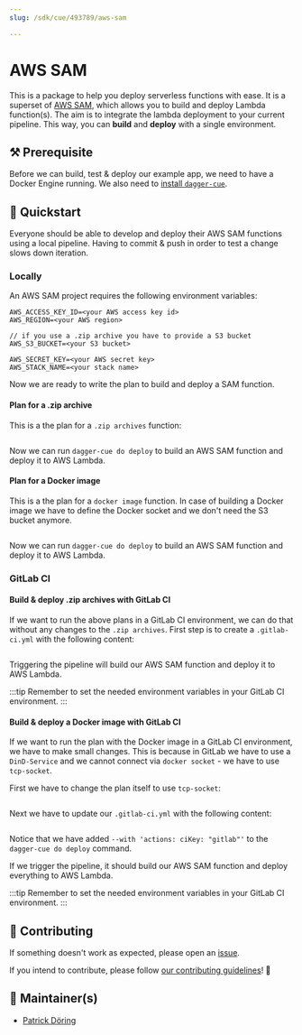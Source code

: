 ```yaml
---
slug: /sdk/cue/493789/aws-sam

---
```


# AWS SAM

This is a package to help you deploy serverless functions with ease.
It is a superset of [AWS SAM](https://docs.aws.amazon.com/serverless-application-model/latest/developerguide/what-is-sam.html), which allows you to build and deploy Lambda function(s).
The aim is to integrate the lambda deployment to your current pipeline. This way, you can **build** and **deploy** with a single environment.

## :hammer_and_pick: Prerequisite

Before we can build, test & deploy our example app, we need to have a Docker Engine running.
We also need to [install `dagger-cue`](/install).

## :beginner: Quickstart

Everyone should be able to develop and deploy their AWS SAM functions using a local pipeline.
Having to commit & push in order to test a change slows down iteration.

### Locally

An AWS SAM project requires the following environment variables:

```text
AWS_ACCESS_KEY_ID=<your AWS access key id>
AWS_REGION=<your AWS region>

// if you use a .zip archive you have to provide a S3 bucket
AWS_S3_BUCKET=<your S3 bucket>

AWS_SECRET_KEY=<your AWS secret key>
AWS_STACK_NAME=<your stack name>
```

Now we are ready to write the plan to build and deploy a SAM function.

#### Plan for a .zip archive

This is a the plan for a `.zip archives` function:

```cue file=../tests/use-cases/aws-sam/zip.cue

```

Now we can run `dagger-cue do deploy` to build an AWS SAM function and deploy it to AWS Lambda.

#### Plan for a Docker image

This is a the plan for a `docker image` function.
In case of building a Docker image we have to define the Docker socket and we don't need the S3 bucket anymore.

```cue file=../tests/use-cases/aws-sam/image.cue

```

Now we can run `dagger-cue do deploy` to build an AWS SAM function and deploy it to AWS Lambda.

### GitLab CI

#### Build & deploy .zip archives with GitLab CI

If we want to run the above plans in a GitLab CI environment, we can do that without any changes to the `.zip archives`.
First step is to create a `.gitlab-ci.yml` with the following content:

```yml file=../tests/use-cases/aws-sam/gitlab-ci.yml

```

Triggering the pipeline will build our AWS SAM function and deploy it to AWS Lambda.

:::tip
Remember to set the needed environment variables in your GitLab CI environment.
:::

#### Build & deploy a Docker image with GitLab CI

If we want to run the plan with the Docker image in a GitLab CI environment, we have to make small changes.
This is because in GitLab we have to use a `DinD-Service` and we cannot connect via `docker socket` - we have to use `tcp-socket`.

First we have to change the plan itself to use `tcp-socket`:

```cue file=../tests/use-cases/aws-sam/image-gitlab-ci.cue

```

Next we have to update our `.gitlab-ci.yml` with the following content:

```yml file=../tests/use-cases/aws-sam/image-gitlab-ci.yml

```

Notice that we have added `--with 'actions: ciKey: "gitlab"'` to the `dagger-cue do deploy` command.

If we trigger the pipeline, it should build our AWS SAM function and deploy everything to AWS Lambda.

:::tip
Remember to set the needed environment variables in your GitLab CI environment.
:::

## :handshake: Contributing

If something doesn't work as expected, please open an [issue](https://github.com/dagger/dagger/issues/new/choose).

If you intend to contribute, please follow [our contributing guidelines](../guidelines/749394-contributing.md)! :rocket:

## :superhero: Maintainer(s)

- [Patrick Döring](https://github.com/munichbughunter)
